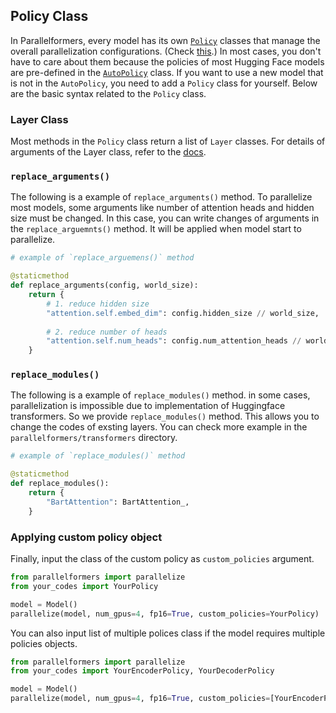 ## Policy Class
In Parallelformers, every model has its own [`Policy`](https://github.com/tunib-ai/parallelformers/blob/2495f3dbb34b2dded81fa909b650f1fe788cc9ef/parallelformers/policies/base/policy.py#L43) classes that manage the overall parallelization configurations. (Check [this](https://github.com/tunib-ai/parallelformers/tree/docs/parallelformers/policies).) In most cases, you don't have to care about them because the policies of most Hugging Face models are pre-defined in the [`AutoPolicy`](parallelformers/policies/base/auto.py#L192) class. If you want to use a new model that is not in the `AutoPolicy`, you need to add a `Policy` class for yourself. Below are the basic syntax related to the `Policy` class.

### Layer Class
Most methods in the `Policy` class return a list of `Layer` classes. 
For details of arguments of the Layer class, refer to the [docs](https://github.com/tunib-ai/parallelformers/blob/docs/parallelformers/policies/base/policy.py).

### `replace_arguments()`
The following is a example of `replace_arguments()` method. To parallelize most models, some arguments like number of attention heads and hidden size must be changed. In this case, you can write changes of arguments in the `replace_arguemnts()` method. It will be applied when model start to parallelize.
```python
# example of `replace_arguemens()` method

@staticmethod
def replace_arguments(config, world_size):
    return {
        # 1. reduce hidden size
        "attention.self.embed_dim": config.hidden_size // world_size,
            
        # 2. reduce number of heads
        "attention.self.num_heads": config.num_attention_heads // world_size,
    }
```

### `replace_modules()`
The following is a example of `replace_modules()` method. in some cases, parallelization is impossible due to implementation of Huggingface transformers. So we provide `replace_modules()` method. This allows you to change the codes of exsting layers. You can check more example in the `parallelformers/transformers` directory.

```python
# example of `replace_modules()` method

@staticmethod
def replace_modules():
    return {
        "BartAttention": BartAttention_,
    }
```

### Applying custom policy object
Finally, input the class of the custom policy as `custom_policies` argument.
```python
from parallelformers import parallelize
from your_codes import YourPolicy

model = Model()
parallelize(model, num_gpus=4, fp16=True, custom_policies=YourPolicy)
```

You can also input list of multiple polices class if the model requires multiple policies objects.
```python
from parallelformers import parallelize
from your_codes import YourEncoderPolicy, YourDecoderPolicy

model = Model()
parallelize(model, num_gpus=4, fp16=True, custom_policies=[YourEncoderPolicy, YourDecoderPolicy])
```
